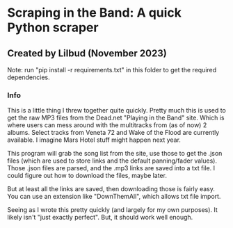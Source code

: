 # Scraping in the Band: A quick Python scraper
## Created by Lilbud (November 2023)

Note: run "pip install -r requirements.txt" in this folder to get the required dependencies.

### Info
This is a little thing I threw together quite quickly. Pretty much this is used to get the raw MP3 files from the Dead.net "Playing in the Band" site.
Which is where users can mess around with the multitracks from (as of now) 2 albums. Select tracks from Veneta 72 and Wake of the Flood are currently available.
I imagine Mars Hotel stuff might happen next year.

This program will grab the song list from the site, use those to get the .json files (which are used to store links and the default panning/fader values). 
Those .json files are parsed, and the .mp3 links are saved into a txt file. I could figure out how to download the files, maybe later.

But at least all the links are saved, then downloading those is fairly easy. You can use an extension like "DownThemAll", which allows txt file import.

Seeing as I wrote this pretty quickly (and largely for my own purposes). It likely isn't "just exactly perfect". But, it should work well enough.
